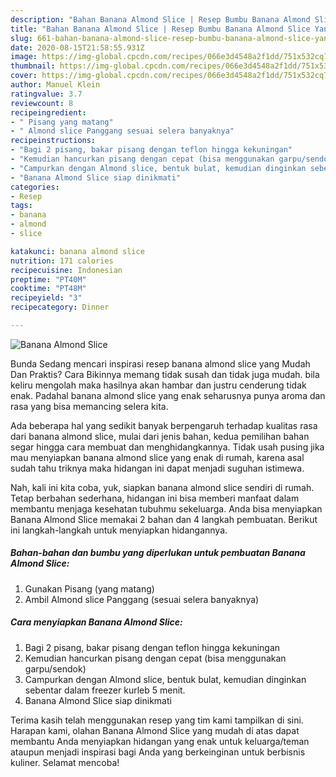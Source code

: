 ```yaml
---
description: "Bahan Banana Almond Slice | Resep Bumbu Banana Almond Slice Yang Bikin Ngiler"
title: "Bahan Banana Almond Slice | Resep Bumbu Banana Almond Slice Yang Bikin Ngiler"
slug: 661-bahan-banana-almond-slice-resep-bumbu-banana-almond-slice-yang-bikin-ngiler
date: 2020-08-15T21:58:55.931Z
image: https://img-global.cpcdn.com/recipes/066e3d4548a2f1dd/751x532cq70/banana-almond-slice-foto-resep-utama.jpg
thumbnail: https://img-global.cpcdn.com/recipes/066e3d4548a2f1dd/751x532cq70/banana-almond-slice-foto-resep-utama.jpg
cover: https://img-global.cpcdn.com/recipes/066e3d4548a2f1dd/751x532cq70/banana-almond-slice-foto-resep-utama.jpg
author: Manuel Klein
ratingvalue: 3.7
reviewcount: 8
recipeingredient:
- " Pisang yang matang"
- " Almond slice Panggang sesuai selera banyaknya"
recipeinstructions:
- "Bagi 2 pisang, bakar pisang dengan teflon hingga kekuningan"
- "Kemudian hancurkan pisang dengan cepat (bisa menggunakan garpu/sendok)"
- "Campurkan dengan Almond slice, bentuk bulat, kemudian dinginkan sebentar dalam freezer kurleb 5 menit."
- "Banana Almond Slice siap dinikmati"
categories:
- Resep
tags:
- banana
- almond
- slice

katakunci: banana almond slice 
nutrition: 171 calories
recipecuisine: Indonesian
preptime: "PT40M"
cooktime: "PT48M"
recipeyield: "3"
recipecategory: Dinner

---
```



![Banana Almond Slice](https://img-global.cpcdn.com/recipes/066e3d4548a2f1dd/751x532cq70/banana-almond-slice-foto-resep-utama.jpg)

Bunda Sedang mencari inspirasi resep banana almond slice yang Mudah Dan Praktis? Cara Bikinnya memang tidak susah dan tidak juga mudah. bila keliru mengolah maka hasilnya akan hambar dan justru cenderung tidak enak. Padahal banana almond slice yang enak seharusnya punya aroma dan rasa yang bisa memancing selera kita.



Ada beberapa hal yang sedikit banyak berpengaruh terhadap kualitas rasa dari banana almond slice, mulai dari jenis bahan, kedua pemilihan bahan segar hingga cara membuat dan menghidangkannya. Tidak usah pusing jika mau menyiapkan banana almond slice yang enak di rumah, karena asal sudah tahu triknya maka hidangan ini dapat menjadi suguhan istimewa.


Nah, kali ini kita coba, yuk, siapkan banana almond slice sendiri di rumah. Tetap berbahan sederhana, hidangan ini bisa memberi manfaat dalam membantu menjaga kesehatan tubuhmu sekeluarga. Anda bisa menyiapkan Banana Almond Slice memakai 2 bahan dan 4 langkah pembuatan. Berikut ini langkah-langkah untuk menyiapkan hidangannya.

<!--inarticleads1-->

##### Bahan-bahan dan bumbu yang diperlukan untuk pembuatan Banana Almond Slice:

1. Gunakan  Pisang (yang matang)
1. Ambil  Almond slice Panggang (sesuai selera banyaknya)




<!--inarticleads2-->

##### Cara menyiapkan Banana Almond Slice:

1. Bagi 2 pisang, bakar pisang dengan teflon hingga kekuningan
1. Kemudian hancurkan pisang dengan cepat (bisa menggunakan garpu/sendok)
1. Campurkan dengan Almond slice, bentuk bulat, kemudian dinginkan sebentar dalam freezer kurleb 5 menit.
1. Banana Almond Slice siap dinikmati




Terima kasih telah menggunakan resep yang tim kami tampilkan di sini. Harapan kami, olahan Banana Almond Slice yang mudah di atas dapat membantu Anda menyiapkan hidangan yang enak untuk keluarga/teman ataupun menjadi inspirasi bagi Anda yang berkeinginan untuk berbisnis kuliner. Selamat mencoba!
